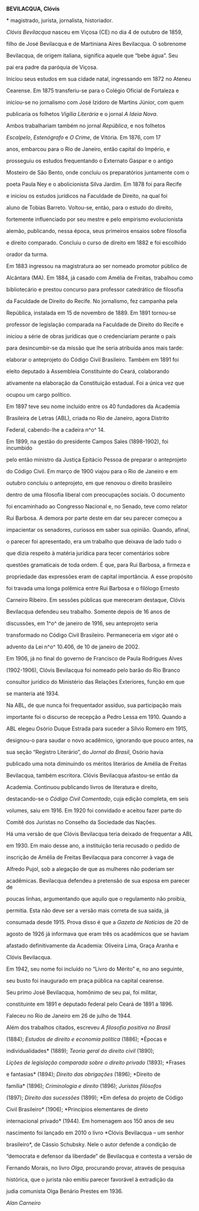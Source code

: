 **BEVILACQUA, Clóvis**



\* magistrado, jurista, jornalista, historiador.



*Clóvis Bevilacqua* nasceu em Viçosa (CE) no dia 4 de outubro de 1859,

filho de José Bevilacqua e de Martiniana Aires Bevilacqua. O sobrenome

Bevilacqua, de origem italiana, significa aquele que “bebe água”. Seu

pai era padre da paróquia de Viçosa.



Iniciou seus estudos em sua cidade natal, ingressando em 1872 no Ateneu

Cearense. Em 1875 transferiu-se para o Colégio Oficial de Fortaleza e

iniciou-se no jornalismo com José Izidoro de Martins Júnior, com quem

publicaria os folhetos *Vigília Literária* e o jornal *A Ideia Nova*.

Ambos trabalhariam também no jornal *República*, e nos folhetos

*Escalpelo*, *Estenógrafo* e *O Crime*, de Vitória. Em 1876, com 17

anos, embarcou para o Rio de Janeiro, então capital do Império, e

prosseguiu os estudos frequentando o Externato Gaspar e o antigo

Mosteiro de São Bento, onde concluiu os preparatórios juntamente com o

poeta Paula Ney e o abolicionista Silva Jardim. Em 1878 foi para Recife

e iniciou os estudos jurídicos na Faculdade de Direito, na qual foi

aluno de Tobias Barreto. Voltou-se, então, para o estudo do direito,

fortemente influenciado por seu mestre e pelo empirismo evolucionista

alemão, publicando, nessa época, seus primeiros ensaios sobre filosofia

e direito comparado. Concluiu o curso de direito em 1882 e foi escolhido

orador da turma.



Em 1883 ingressou na magistratura ao ser nomeado promotor público de

Alcântara (MA). Em 1884, já casado com Amélia de Freitas, trabalhou como

bibliotecário e prestou concurso para professor catedrático de filosofia

da Faculdade de Direito do Recife. No jornalismo, fez campanha pela

República, instalada em 15 de novembro de 1889. Em 1891 tornou-se

professor de legislação comparada na Faculdade de Direito do Recife e

iniciou a série de obras jurídicas que o credenciariam perante o país

para desincumbir-se da missão que lhe seria atribuída anos mais tarde:

elaborar o anteprojeto do Código Civil Brasileiro. Também em 1891 foi

eleito deputado à Assembleia Constituinte do Ceará, colaborando

ativamente na elaboração da Constituição estadual. Foi a única vez que

ocupou um cargo político.



Em 1897 teve seu nome incluído entre os 40 fundadores da Academia

Brasileira de Letras (ABL), criada no Rio de Janeiro, agora Distrito

Federal, cabendo-lhe a cadeira n^o^ 14.



Em 1899, na gestão do presidente Campos Sales (1898-1902), foi incumbido

pelo então ministro da Justiça Epitácio Pessoa de preparar o anteprojeto

do Código Civil. Em março de 1900 viajou para o Rio de Janeiro e em

outubro concluiu o anteprojeto, em que renovou o direito brasileiro

dentro de uma filosofia liberal com preocupações sociais. O documento

foi encaminhado ao Congresso Nacional e, no Senado, teve como relator

Rui Barbosa. A demora por parte deste em dar seu parecer começou a

impacientar os senadores, curiosos em saber sua opinião. Quando, afinal,

o parecer foi apresentado, era um trabalho que deixava de lado tudo o

que dizia respeito à matéria jurídica para tecer comentários sobre

questões gramaticais de toda ordem. É que, para Rui Barbosa, a firmeza e

propriedade das expressões eram de capital importância. A esse propósito

foi travada uma longa polêmica entre Rui Barbosa e o filólogo Ernesto

Carneiro Ribeiro. Em sessões públicas que mereceram destaque, Clóvis

Bevilacqua defendeu seu trabalho. Somente depois de 16 anos de

discussões, em 1^o^ de janeiro de 1916, seu anteprojeto seria

transformado no Código Civil Brasileiro. Permaneceria em vigor até o

advento da Lei n^o^ 10.406, de 10 de janeiro de 2002.



Em 1906, já no final do governo de Francisco de Paula Rodrigues Alves

(1902-1906), Clóvis Bevilacqua foi nomeado pelo barão do Rio Branco

consultor jurídico do Ministério das Relações Exteriores, função em que

se manteria até 1934.



Na ABL, de que nunca foi frequentador assíduo, sua participação mais

importante foi o discurso de recepção a Pedro Lessa em 1910. Quando a

ABL elegeu Osório Duque Estrada para suceder a Sílvio Romero em 1915,

designou-o para saudar o novo acadêmico, ignorando que pouco antes, na

sua seção “Registro Literário”, do *Jornal do Brasil*, Osório havia

publicado uma nota diminuindo os méritos literários de Amélia de Freitas

Bevilacqua, também escritora. Clóvis Bevilacqua afastou-se então da

Academia. Continuou publicando livros de literatura e direito,

destacando-se o *Código Civil Comentado*, cuja edição completa, em seis

volumes, saiu em 1916. Em 1920 foi convidado e aceitou fazer parte do

Comitê dos Juristas no Conselho da Sociedade das Nações.



Há uma versão de que Clóvis Bevilacqua teria deixado de frequentar a ABL

em 1930. Em maio desse ano, a instituição teria recusado o pedido de

inscrição de Amélia de Freitas Bevilacqua para concorrer à vaga de

Alfredo Pujol, sob a alegação de que as mulheres não poderiam ser

acadêmicas. Bevilacqua defendeu a pretensão de sua esposa em parecer de

poucas linhas, argumentando que aquilo que o regulamento não proibia,

permitia. Esta não deve ser a versão mais correta de sua saída, já

consumada desde 1915. Prova disso é que a *Gazeta de Notícias* de 20 de

agosto de 1926 já informava que eram três os acadêmicos que se haviam

afastado definitivamente da Academia: Oliveira Lima, Graça Aranha e

Clóvis Bevilacqua.



Em 1942, seu nome foi incluído no “Livro do Mérito” e, no ano seguinte,

seu busto foi inaugurado em praça pública na capital cearense.



Seu primo José Bevilacqua, homônimo de seu pai, foi militar,

constituinte em 1891 e deputado federal pelo Ceará de 1891 a 1896.



Faleceu no Rio de Janeiro em 26 de julho de 1944.



Além dos trabalhos citados, escreveu *A filosofia positiva no Brasil*

(1884); *Estudos de direito e economia política* (1886); *Épocas e

individualidades* (1889); *Teoria geral do direito civil* (1890);

*Lições de legislação comparada sobre o direito privado* (1893); *Frases

e fantasias* (1894); *Direito das obrigações* (1896); *Direito de

família* (1896); *Criminologia e direito* (1896); *Juristas filósofos*

(1897); *Direito das sucessões* (1899); *Em defesa do projeto de Código

Civil Brasileiro* (1906); *Princípios elementares de direto

internacional privado* (1944). Em homenagem aos 150 anos de seu

nascimento foi lançado em 2010 o livro *Clóvis Bevilacqua – um senhor

brasileiro*, de Cássio Schubsky. Nele o autor defende a condição de

“democrata e defensor da liberdade” de Bevilacqua e contesta a versão de

Fernando Morais, no livro *Olga*, procurando provar, através de pesquisa

histórica, que o jurista não emitiu parecer favorável à extradição da

judia comunista Olga Benário Prestes em 1936.



*Alan Carneiro*



